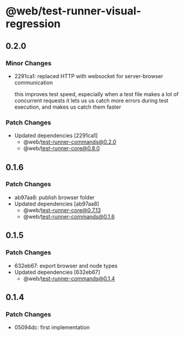 # @web/test-runner-visual-regression

## 0.2.0

### Minor Changes

- 2291ca1: replaced HTTP with websocket for server-browser communication

  this improves test speed, especially when a test file makes a lot of concurrent requests
  it lets us us catch more errors during test execution, and makes us catch them faster

### Patch Changes

- Updated dependencies [2291ca1]
  - @web/test-runner-commands@0.2.0
  - @web/test-runner-core@0.8.0

## 0.1.6

### Patch Changes

- ab97aa8: publish browser folder
- Updated dependencies [ab97aa8]
  - @web/test-runner-core@0.7.13
  - @web/test-runner-commands@0.1.6

## 0.1.5

### Patch Changes

- 632eb67: export browser and node types
- Updated dependencies [632eb67]
  - @web/test-runner-commands@0.1.4

## 0.1.4

### Patch Changes

- 05094dc: first implementation
